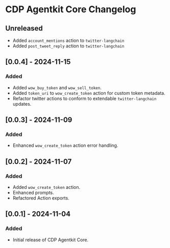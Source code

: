 # CDP Agentkit Core Changelog

## Unreleased

- Added `account_mentions` action to `twitter-langchain`
- Added `post_tweet_reply` action to `twitter-langchain`

## [0.0.4] - 2024-11-15

### Added

- Added `wow_buy_token` and `wow_sell_token`.
- Added `token_uri` to `wow_create_token` action for custom token metadata.
- Refactor twitter actions to conform to extendable `twitter-langchain` updates.

## [0.0.3] - 2024-11-09

### Added

- Enhanced `wow_create_token` action error handling.

## [0.0.2] - 2024-11-07

### Added

- Added `wow_create_token` action.
- Enhanced prompts.
- Refactored Action exports.

## [0.0.1] - 2024-11-04

### Added

- Initial release of CDP Agentkit Core.
